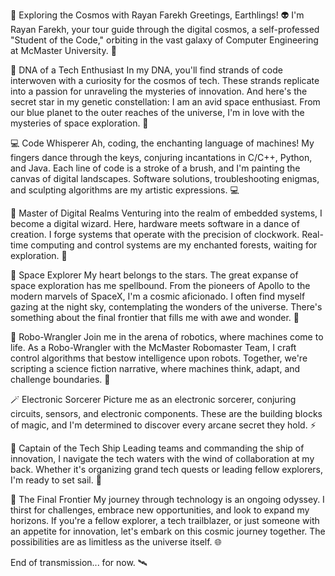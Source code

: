 🚀 Exploring the Cosmos with Rayan Farekh
Greetings, Earthlings! 👽 I'm Rayan Farekh, your tour guide through the digital cosmos, a self-professed "Student of the Code," orbiting in the vast galaxy of Computer Engineering at McMaster University. 🌌

🧬 DNA of a Tech Enthusiast
In my DNA, you'll find strands of code interwoven with a curiosity for the cosmos of tech. These strands replicate into a passion for unraveling the mysteries of innovation. And here's the secret star in my genetic constellation: I am an avid space enthusiast. From our blue planet to the outer reaches of the universe, I'm in love with the mysteries of space exploration. 🚀

💻 Code Whisperer
Ah, coding, the enchanting language of machines! My fingers dance through the keys, conjuring incantations in C/C++, Python, and Java. Each line of code is a stroke of a brush, and I'm painting the canvas of digital landscapes. Software solutions, troubleshooting enigmas, and sculpting algorithms are my artistic expressions. 💻

🔌 Master of Digital Realms
Venturing into the realm of embedded systems, I become a digital wizard. Here, hardware meets software in a dance of creation. I forge systems that operate with the precision of clockwork. Real-time computing and control systems are my enchanted forests, waiting for exploration. 🔮

🚀 Space Explorer
My heart belongs to the stars. The great expanse of space exploration has me spellbound. From the pioneers of Apollo to the modern marvels of SpaceX, I'm a cosmic aficionado. I often find myself gazing at the night sky, contemplating the wonders of the universe. There's something about the final frontier that fills me with awe and wonder. 🚀

🤖 Robo-Wrangler
Join me in the arena of robotics, where machines come to life. As a Robo-Wrangler with the McMaster Robomaster Team, I craft control algorithms that bestow intelligence upon robots. Together, we're scripting a science fiction narrative, where machines think, adapt, and challenge boundaries. 🤖

🪄 Electronic Sorcerer
Picture me as an electronic sorcerer, conjuring circuits, sensors, and electronic components. These are the building blocks of magic, and I'm determined to discover every arcane secret they hold. ⚡

👑 Captain of the Tech Ship
Leading teams and commanding the ship of innovation, I navigate the tech waters with the wind of collaboration at my back. Whether it's organizing grand tech quests or leading fellow explorers, I'm ready to set sail. 🚢

🌌 The Final Frontier
My journey through technology is an ongoing odyssey. I thirst for challenges, embrace new opportunities, and look to expand my horizons. If you're a fellow explorer, a tech trailblazer, or just someone with an appetite for innovation, let's embark on this cosmic journey together. The possibilities are as limitless as the universe itself. 🌐

End of transmission... for now. 🛰️
